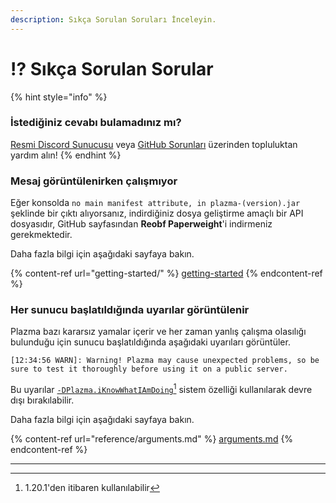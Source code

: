 ```yaml
---
description: Sıkça Sorulan Soruları İnceleyin.
---
```


# ⁉️ Sıkça Sorulan Sorular

{% hint style="info" %}

### İstediğiniz cevabı bulamadınız mı?

[Resmi Discord Sunucusu](https://discord.gg/MmfC52K8A8) veya [GitHub Sorunları](https://github.com/PlazmaMC/PlazmaBukkit/issues) üzerinden topluluktan yardım alın!
{% endhint %}

### Mesaj görüntülenirken çalışmıyor

Eğer konsolda `no main manifest attribute, in plazma-(version).jar` şeklinde bir çıktı alıyorsanız, indirdiğiniz dosya geliştirme amaçlı bir API dosyasıdır, GitHub sayfasından **Reobf Paperweight**'i indirmeniz gerekmektedir.

Daha fazla bilgi için aşağıdaki sayfaya bakın.

{% content-ref url="getting-started/" %}
[getting-started](getting-started#id-2)
{% endcontent-ref %}

### Her sunucu başlatıldığında uyarılar görüntülenir

Plazma bazı kararsız yamalar içerir ve her zaman yanlış çalışma olasılığı bulunduğu için sunucu başlatıldığında aşağıdaki uyarıları görüntüler.

```log
[12:34:56 WARN]: Warning! Plazma may cause unexpected problems, so be sure to test it thoroughly before using it on a public server.
```

Bu uyarılar [`-DPlazma.iKnowWhatIAmDoing`](#user-content-fn-1)[^1] sistem özelliği kullanılarak devre dışı bırakılabilir.

Daha fazla bilgi için aşağıdaki sayfaya bakın.

{% content-ref url="reference/arguments.md" %}
[arguments.md](reference/arguments.md#plazma.iknowwhatiamdoing)
{% endcontent-ref %}

***

[^1]: 1.20.1'den itibaren kullanılabilir
